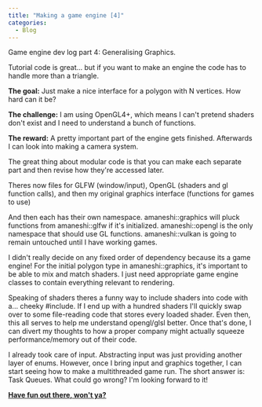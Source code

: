 ```yaml
--- 
title: "Making a game engine [4]"
categories:
  - Blog
---
```


Game engine dev log part 4: Generalising Graphics.

Tutorial code is great... but if you want to make an engine the code has to handle more than a triangle.

<b>The goal:</b> Just make a nice interface for a polygon with N vertices. How hard can it be?

<b>The challenge:</b> I am using OpenGL4+, which means I can't pretend shaders don't exist and I need to understand a bunch of functions.

<b>The reward:</b> A pretty important part of the engine gets finished. Afterwards I can look into making a camera system.

The great thing about modular code is that you can make each separate part and then revise how they're accessed later.

Theres now files for GLFW (window/input), OpenGL (shaders and gl function calls), and then my original graphics interface (functions for games to use)

And then each has their own namespace. amaneshi::graphics will pluck functions from amaneshi::glfw if it's initialized. amaneshi::opengl is the only namespace that should use GL functions. amaneshi::vulkan is going to remain untouched until I have working games.

I didn't really decide on any fixed order of dependency because its a game engine! For the initial polygon type in amaneshi::graphics, it's important to be able to mix and match shaders. I just need appropriate game engine classes to contain everything relevant to rendering.

Speaking of shaders theres a funny way to include shaders into code with a... cheeky #include. If I end up with a hundred shaders I'll quickly swap over to some file-reading code that stores every loaded shader. Even then, this all serves to help me understand opengl/glsl better. Once that's done, I can divert my thoughts to how a proper company might actually squeeze performance/memory out of their code.

I already took care of input. Abstracting input was just providing another layer of enums. However, once I bring input and graphics together, I can start seeing how to make a multithreaded game run. The short answer is: Task Queues. What could go wrong? I'm looking forward to it!

<b><a href="https://github.com/iuyhcdfs/amaneshi">Have fun out there, won't ya?</a></b>
